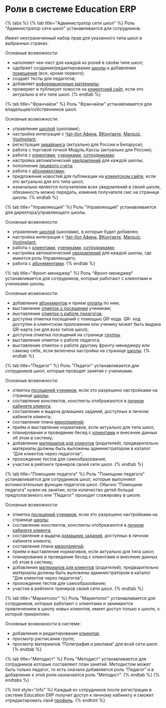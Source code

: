 # Роли в системе Education ERP



{% tabs %}
{% tab title="Администратор сети школ" %}
Роль "Администратор сети школ" устанавливается для сотрудников.

Имеет неограниченный набор прав для указанного типа школ в выбранных странах.

Основные возможности:

* наполняет чек-лист для каждой из ролей в своём типе школ;
* одобряет создание/редактирование [школы](../shkola/) и добавление [помещения](../shkola/pomeshenie.md) (все, кроме первого);
* создаёт тесты для педагогов;
* добавляет [информационные материалы](../shkola/gruppa/materialy-dlya-klientov.md);
* проверяет и публикует новости на [клиентский сайт](../../master/osnovnye-ponyatiya/klientskii-sait.md), если это актуально в его типе школ.
{% endtab %}

{% tab title="Франчайзи" %}
Роль "Франчайзи" устанавливается для владельцев/собственников школ.

Основные возможности:

* управление [школой](../shkola/) (школами);
* настройка интеграций с [Чат-бот Афина](../../chat-bot-afina/),  [ВКонтакте](../../chat-bot-afina/afina-vkontakte.md), [Marquiz](../../integracii/marquiz/), [VoxImplant](../../integracii/voximplant/);
* регистрация [эквайринга](broken-reference) (актуально для России и Беларуси);
* работа с торговой точкой Модуль.Кассы (актуально для России);
* работа с [клиентами](../../klienty/), [учениками](../../ucheniki.md), [сотрудниками](../shkola/sotrudniki.md);
* настройка автоматический [уведомлений](../../uvedomleniya/) для каждой школы;
* пополнение [лицевого счета](../../master/osnovnye-ponyatiya/licevoi-schyot.md);
* работа с [абонементами](../../abonementy/);
* предложение новостей для публикации на [клиентском сайте](../../master/osnovnye-ponyatiya/klientskii-sait.md), если это актуально для его типа школ;
* изначально является получателем всех уведомлений в своей школе, обязанность можно передать, изменив получателя смс на странице школы.
{% endtab %}

{% tab title="Управляющий" %}
Роль "Управляющий" устанавливается для директора/управляющего школы.

Основные возможности:

* управление [школой](../shkola/) (школами), в которые будет добавлен;
* настройка интеграций с [Чат-бот Афина](../../chat-bot-afina/),  [ВКонтакте](../../chat-bot-afina/afina-vkontakte.md), [Marquiz](../../integracii/marquiz/), [VoxImplant](../../integracii/voximplant/);
* работа с [клиентами](../../klienty/), [учениками](../../ucheniki.md), [сотрудниками](../shkola/sotrudniki.md);
* настройка автоматический [уведомлений](../../uvedomleniya/) для каждой школы, где имеется роль Управляющего;
* работа с [абонементами](../../abonementy/).
{% endtab %}

{% tab title="Фронт-менеджер" %}
Роль “Фронт-менеджер“ устанавливается для сотрудников, которые работают с клиентами и учениками школы.

Основные возможности:

* добавление [абонементов](../../abonementy/) и прием [оплаты](../../abonementy/sposoby-oplaty.md) по ним;
* выставление [отметок о посещении](../shkola/gruppa/poseshaemost-uchenikov.md) ученикам;
* выставление [отметок о работе педагогов](../shkola/gruppa/rabota-pedagogov.md);
* доступна отметка посещений с помощью QR-кода. QR- код доступен в клиентском приложении или ученику может быть выдана QR-карта (не для всех типов школ);
* доступна отметка посещений на странице [группы](../shkola/gruppa/).
* выставление отметок о работе педагога;
* выставление отметок о работе другому фронту-менеджеру или самому себе, если включена настройка на странице [школы](../shkola/).
{% endtab %}

{% tab title="Педагог" %}
Роль "Педагог" устанавливается для сотрудников школ, которые проводят занятия с учениками.

Основные возможности:

* отметка [посещений учеников](../shkola/gruppa/poseshaemost-uchenikov.md), если это разрешено настройками на странице [школы](../shkola/);
* составление конспектов, конспекты отображаются в [личном кабинете клиента](../../klienty/lichnyi-kabinet-klienta/);
* составление и выдача домашних заданий, доступных в личном кабинете клиента;
* составление плана [мероприятий](../shkola/meropriyatiya.md);
* приём и выставление нормативов, если актуально для типа школ;
* планирование и проведение бесед с [клиентами](../../klienty/) и внесение данных об этом в систему;
* добавление [материалов для клиентов](../shkola/gruppa/materialy-dlya-klientov.md) (родителей), предварительно материалы должны быть выложены администратором в каталог “Для клиентов через педагогов“;
* прохождение тестов для самообразования;
* участие в рейтинге тренеров своей сети школ.
{% endtab %}

{% tab title="Помощник педагога" %}
Роль "Помощник педагога" устанавливается для сотрудников школ, которые выполняют вспомогательные функции педагогов школ. Обычно “Помощник педагога“ нужен на занятии, если количество детей больше предполагаемого или “Педагог” проходит стажировку в школе.

Основные возможности:

* отметка [посещений учеников](../shkola/gruppa/poseshaemost-uchenikov.md), если это разрешено настройками на странице [школы](../shkola/);
* составление конспектов, конспекты отображаются в [личном кабинете клиента](../../klienty/lichnyi-kabinet-klienta/);
* составление и выдача [домашних заданий](../shkola/gruppa/domashnie-zadaniya.md), доступных в личном кабинете клиента;
* составление плана [мероприятий](../shkola/meropriyatiya.md);
* приём и выставление нормативов, если актуально для типа школ;
* планирование и проведение бесед с клиентами и внесение данных об этом в систему;
* добавление [материалов для клиентов](../shkola/gruppa/materialy-dlya-klientov.md) (родителей), предварительно материалы должны быть выложены администратором в каталог “Для клиентов через педагогов“;
* прохождение тестов для самообразование;
* участие в рейтинге тренеров своей сети школ.
{% endtab %}

{% tab title="Маркетолог" %}
Роль "Маркетолог" устанавливается для сотрудников, которые работают с клиентами и занимаются привлечением в школу новых клиентов, имеет доступ только к школе, к которой прикреплен.

Основные возможности в системе:

* добавление и редактирование [клиентов](../../klienty/);
* просмотр расписания групп;
* просмотр материалов “Полиграфия и реклама“ для всей сети школ.
{% endtab %}

{% tab title="Методист" %}
Роль "Методист" устанавливается для сотрудников которые составляют план занятий. Методистом может быть только педагог, то есть сначала добавляется роль “Педагог“ и в добавление к этой роли назначается роль ”Методист”.
{% endtab %}
{% endtabs %}

{% hint style="info" %}
Каждый из сотрудников после регистрации в системе   Education ERP получит доступ к личному кабинету и сможет отредактировать свой [профиль](../../master/osnovnye-ponyatiya/profil.md).
{% endhint %}
